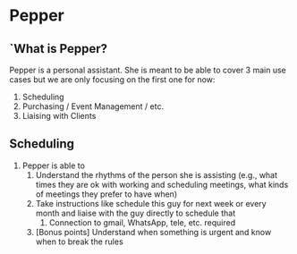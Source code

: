 # Pepper

## `What is Pepper? 

Pepper is a personal assistant. She is meant to be able to cover 3 main use cases but we are only focusing on the first one for now: 
1. Scheduling 
2. Purchasing / Event Management / etc.
3. Liaising with Clients

## Scheduling 
1. Pepper is able to
    1. Understand the rhythms of the person she is assisting (e.g., what times they are ok with working and scheduling meetings, what kinds of meetings they prefer to have when) 
    2. Take instructions like schedule this guy for next week or every month and liaise with the guy directly to schedule that
        1. Connection to gmail, WhatsApp, tele, etc. required
    3. [Bonus points] Understand when something is urgent and know when to break the rules
